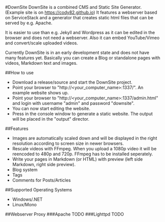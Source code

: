#DownSite
DownSite is a combined CMS and Static Site Generator. (Example site is on https://cody82.github.io)
It features a webserver based on ServiceStack and a generator that creates static html files that can be served by e.g. Apache.

It is easier to use than e.g. Jekyll and Wordpress as it can be edited in the browser and does not need a webserver.
Also it can embed YouTube/Vimeo and convert/scale uploaded videos.

Currently DownSite is in an early development state and does not have many features yet.
Basically you can create a Blog or standalone pages with videos, Markdown text and images.

##How to use
* Download a release/source and start the DownSite project.
* Point your browser to "http://<your_computer_name>:1337/". An example website shows up.
* Point your browser to "http://<your_computer_name>:1337/admin.html" and login with username "admin" and password "downsite".
* You can now start editing the website.
* Press <ENTER> in the console window to generate a static website. The output will be placed in the "output" director.

##Features
* Images are automatically scaled down and will be displayed in the right resolution according to screen size in newer browsers.
* Rescale videos with FFmpeg. When you upload a 1080p video it will be reencoded to 480p and 720p. FFmpeg has to be installed seperately.
* Write your pages in Markdown (or HTML) with preview (left side Markdown, right side preview).
* Blog system
* Tags
* Comments for Posts/Articles

##Supported Operating Systems
* Windows/.NET
* Linux/Mono

##Webserver Proxy
###Apache
TODO
###Lighttpd
TODO
